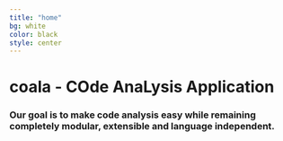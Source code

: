 ```yaml
---
title: "home"
bg: white
color: black
style: center
---
```


# coala - COde AnaLysis Application

### Our goal is to make code analysis easy while remaining completely modular, extensible and language independent.

